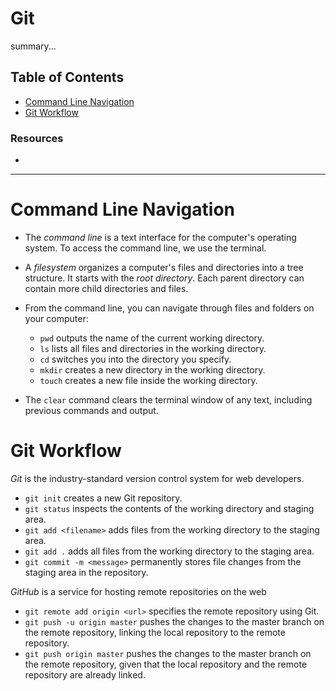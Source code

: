 # Git

summary...

## Table of Contents

- [Command Line Navigation](#command-line-navigation)
- [Git Workflow](#git-workflow)

### Resources

- []()

---

# Command Line Navigation

- The _command line_ is a text interface for the computer's operating system. To access the command line, we use the terminal.

- A _filesystem_ organizes a computer's files and directories into a tree structure. It starts with the _root directory_. Each parent directory can contain more child directories and files.

- From the command line, you can navigate through files and folders on your computer:

  - `pwd` outputs the name of the current working directory.
  - `ls` lists all files and directories in the working directory.
  - `cd` switches you into the directory you specify.
  - `mkdir` creates a new directory in the working directory.
  - `touch` creates a new file inside the working directory.

- The `clear` command clears the terminal window of any text, including previous commands and output.


# Git Workflow

_Git_ is the industry-standard version control system for web developers.

- `git init` creates a new Git repository.
- `git status` inspects the contents of the working directory and staging area.
- `git add <filename>` adds files from the working directory to the staging area.
- `git add .` adds all files from the working directory to the staging area.
- `git commit -m <message>` permanently stores file changes from the staging area in the repository.

_GitHub_ is a service for hosting remote repositories on the web

- `git remote add origin <url>` specifies the remote repository using Git.
- `git push -u origin master` pushes the changes to the master branch on the remote repository, linking the local repository to the remote repository.
- `git push origin master` pushes the changes to the master branch on the remote repository, given that the local repository and the remote repository are already linked.
